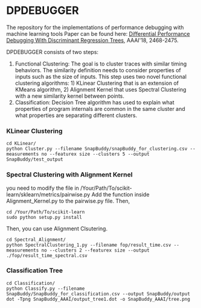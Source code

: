 # DPDEBUGGER
The repository for the implementations of performance debugging with machine learning tools
Paper can be found here: [Differential Performance Debugging With Discriminant Regression Trees](https://www.aaai.org/ocs/index.php/AAAI/AAAI18/paper/view/16647), AAAI'18, 2468-2475.

DPDEBUGGER consists of two steps:
1) Functional Clustering: The goal is to cluster traces with similar timing behaviors. The similarity definition needs to consider properties of inputs such as the size of inputs. This step uses two novel functional clustering algorithms: 1) KLinear Clustering that is an extension of KMeans algorithm, 2) Alignment Kernel that uses Spectral Clustering with a new similarity kernel between points.
2) Classification: Decision Tree algorithm has used to explain what properties of program internals are common in the same cluster and what properties are separating different clusters. 

### KLinear Clustering
```
cd KLinear/
python Cluster.py --filename SnapBuddy/snapBuddy_for_clustering.csv --measurements no --featurex size --clusters 5 --output SnapBuddy/test_output
```
### Spectral Clustering with Alignment Kernel
you need to modify the file in /Your/Path/To/scikit-learn/sklearn/metrics/pairwise.py
Add the function inside Alignment_Kernel.py to the pairwise.py file. Then,
```
cd /Your/Path/To/scikit-learn
sudo python setup.py install
```
Then, you can use Alignment Clsutering.
```
cd Spectral_Alignment/
python SpectralClustering_1.py --filename fop/result_time.csv --measurements no --clusters 2 --featurex size --output ./fop/result_time_spectral.csv
```

### Classification Tree
```
cd Classification/
python Classify.py --filename SnapBuddy/SnapBuddy_for_classification.csv --output SnapBuddy/output
dot -Tpng SnapBuddy_AAAI/output_tree1.dot -o SnapBuddy_AAAI/tree.png
```
